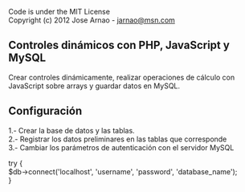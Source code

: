 Code is under the MIT License<br />
Copyright (c) 2012 Jose Arnao - jarnao@msn.com


Controles dinámicos con PHP, JavaScript y MySQL
-----------------------------------------------

Crear controles dinámicamente, realizar operaciones de cálculo con JavaScript sobre arrays y guardar datos en MySQL.

Configuración
-------------
1.- Crear la base de datos y las tablas.<br />
2.- Registrar los datos preliminares en las tablas que corresponde<br />
3.- Cambiar los parámetros de autenticación con el servidor MySQL<br />

try {<br />
    $db->connect('localhost', 'username', 'password', 'database_name');<br />
} <br />
